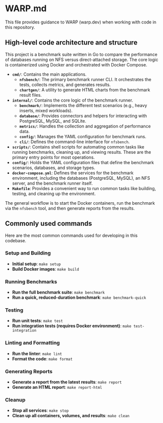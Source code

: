 # WARP.md

This file provides guidance to WARP (warp.dev) when working with code in this repository.

## High-level code architecture and structure

This project is a benchmark suite written in Go to compare the performance of databases running on NFS versus direct-attached storage. The core logic is containerized using Docker and orchestrated with Docker Compose.

- **`cmd/`**: Contains the main applications.
  - **`nfsbench/`**: The primary benchmark runner CLI. It orchestrates the tests, collects metrics, and generates results.
  - **`chartgen/`**: A utility to generate HTML charts from the benchmark result files.
- **`internal/`**: Contains the core logic of the benchmark runner.
  - **`benchmark/`**: Implements the different test scenarios (e.g., heavy inserts, mixed workloads).
  - **`database/`**: Provides connectors and helpers for interacting with PostgreSQL, MySQL, and SQLite.
  - **`metrics/`**: Handles the collection and aggregation of performance data.
  - **`config/`**: Manages the YAML configuration for benchmark runs.
  - **`cli/`**: Defines the command-line interface for `nfsbench`.
- **`scripts/`**: Contains shell scripts for automating common tasks like running benchmarks, cleaning up, and viewing results. These are the primary entry points for most operations.
- **`config/`**: Holds the YAML configuration files that define the benchmark scenarios, databases, and storage types.
- **`docker-compose.yml`**: Defines the services for the benchmark environment, including the databases (PostgreSQL, MySQL), an NFS server, and the benchmark runner itself.
- **`Makefile`**: Provides a convenient way to run common tasks like building, testing, and cleaning up the environment.

The general workflow is to start the Docker containers, run the benchmark via the `nfsbench` tool, and then generate reports from the results.

## Commonly used commands

Here are the most common commands used for developing in this codebase.

### Setup and Building

- **Initial setup**: `make setup`
- **Build Docker images**: `make build`

### Running Benchmarks

- **Run the full benchmark suite**: `make benchmark`
- **Run a quick, reduced-duration benchmark**: `make benchmark-quick`

### Testing

- **Run unit tests**: `make test`
- **Run integration tests (requires Docker environment)**: `make test-integration`

### Linting and Formatting

- **Run the linter**: `make lint`
- **Format the code**: `make format`

### Generating Reports

- **Generate a report from the latest results**: `make report`
- **Generate an HTML report**: `make report-html`

### Cleanup

- **Stop all services**: `make stop`
- **Clean up all containers, volumes, and results**: `make clean`

